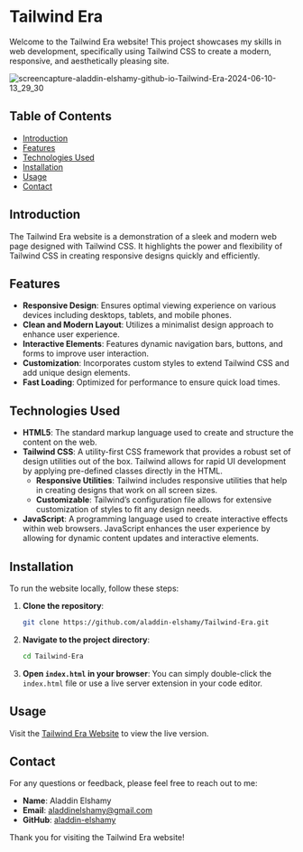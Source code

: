 # Tailwind Era

Welcome to the Tailwind Era website! This project showcases my skills in web development, specifically using Tailwind CSS to create a modern, responsive, and aesthetically pleasing site.

![screencapture-aladdin-elshamy-github-io-Tailwind-Era-2024-06-10-13_29_30](https://github.com/Aladdin-Elshamy/Tailwind-Era/assets/122921299/b811147b-b55b-4c8d-9f09-16bbd6a2ef59)

## Table of Contents

- [Introduction](#introduction)
- [Features](#features)
- [Technologies Used](#technologies-used)
- [Installation](#installation)
- [Usage](#usage)
- [Contact](#contact)

## Introduction

The Tailwind Era website is a demonstration of a sleek and modern web page designed with Tailwind CSS. It highlights the power and flexibility of Tailwind CSS in creating responsive designs quickly and efficiently.

## Features

- **Responsive Design**: Ensures optimal viewing experience on various devices including desktops, tablets, and mobile phones.
- **Clean and Modern Layout**: Utilizes a minimalist design approach to enhance user experience.
- **Interactive Elements**: Features dynamic navigation bars, buttons, and forms to improve user interaction.
- **Customization**: Incorporates custom styles to extend Tailwind CSS and add unique design elements.
- **Fast Loading**: Optimized for performance to ensure quick load times.

## Technologies Used

- **HTML5**: The standard markup language used to create and structure the content on the web.
- **Tailwind CSS**: A utility-first CSS framework that provides a robust set of design utilities out of the box. Tailwind allows for rapid UI development by applying pre-defined classes directly in the HTML.
  - **Responsive Utilities**: Tailwind includes responsive utilities that help in creating designs that work on all screen sizes.
  - **Customizable**: Tailwind’s configuration file allows for extensive customization of styles to fit any design needs.
- **JavaScript**: A programming language used to create interactive effects within web browsers. JavaScript enhances the user experience by allowing for dynamic content updates and interactive elements.

## Installation

To run the website locally, follow these steps:

1. **Clone the repository**:
    ```bash
    git clone https://github.com/aladdin-elshamy/Tailwind-Era.git
    ```

2. **Navigate to the project directory**:
    ```bash
    cd Tailwind-Era
    ```

3. **Open `index.html` in your browser**:
    You can simply double-click the `index.html` file or use a live server extension in your code editor.

## Usage

Visit the [Tailwind Era Website](https://aladdin-elshamy.github.io/Tailwind-Era/) to view the live version.


## Contact

For any questions or feedback, please feel free to reach out to me:

- **Name**: Aladdin Elshamy
- **Email**: [aladdinelshamy@gmail.com](aladdinelshamy@gmail.com)
- **GitHub**: [aladdin-elshamy](https://github.com/aladdin-elshamy)

Thank you for visiting the Tailwind Era website!
